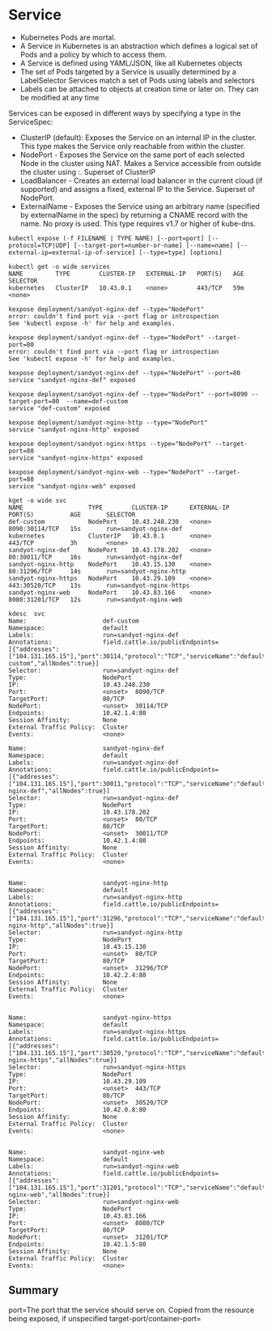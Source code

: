 # Service

- Kubernetes Pods are mortal.
- A Service in Kubernetes is an abstraction which defines a logical set of Pods and a policy by which to access them.
- A Service is defined using YAML/JSON, like all Kubernetes objects
- The set of Pods targeted by a Service is usually determined by a LabelSelector
Services match a set of Pods using labels and selectors
- Labels can be attached to objects at creation time or later on. They can be modified at any time

Services can be exposed in different ways by specifying a type in the ServiceSpec:
  - ClusterIP (default): Exposes the Service on an internal IP in the cluster. This type makes the Service only reachable from within the cluster.
  - NodePort - Exposes the Service on the same port of each selected Node in the cluster using NAT. Makes a Service accessible from outside the cluster using <NodeIP>:<NodePort>. Superset of ClusterIP
  - LoadBalancer - Creates an external load balancer in the current cloud (if supported) and assigns a fixed, external IP to the Service. Superset of NodePort.
  - ExternalName - Exposes the Service using an arbitrary name (specified by externalName in the spec) by returning a CNAME record with the name. No proxy is used. This type requires v1.7 or higher of kube-dns.

```
kubectl expose (-f FILENAME | TYPE NAME) [--port=port] [--protocol=TCP|UDP] [--target-port=number-or-name] [--name=name] [--external-ip=external-ip-of-service] [--type=type] [options]
```

```
kubectl get -o wide services
NAME         TYPE        CLUSTER-IP   EXTERNAL-IP   PORT(S)   AGE       SELECTOR
kubernetes   ClusterIP   10.43.0.1    <none>        443/TCP   59m       <none>
```

```
kexpose deployment/sandyot-nginx-def --type="NodePort"
error: couldn't find port via --port flag or introspection
See 'kubectl expose -h' for help and examples.

kexpose deployment/sandyot-nginx-def --type="NodePort" --target-port=80
error: couldn't find port via --port flag or introspection
See 'kubectl expose -h' for help and examples.

kexpose deployment/sandyot-nginx-def --type="NodePort" --port=80
service "sandyot-nginx-def" exposed

kexpose deployment/sandyot-nginx-def --type="NodePort" --port=8090 --target-port=80  --name=def-custom
service "def-custom" exposed

kexpose deployment/sandyot-nginx-http --type="NodePort"
service "sandyot-nginx-http" exposed

kexpose deployment/sandyot-nginx-https --type="NodePort" --target-port=80
service "sandyot-nginx-https" exposed

kexpose deployment/sandyot-nginx-web --type="NodePort" --target-port=80
service "sandyot-nginx-web" exposed

```

```
kget -o wide svc
NAME                  TYPE        CLUSTER-IP      EXTERNAL-IP   PORT(S)          AGE       SELECTOR
def-custom            NodePort    10.43.248.230   <none>        8090:30114/TCP   15s       run=sandyot-nginx-def
kubernetes            ClusterIP   10.43.0.1       <none>        443/TCP          3h        <none>
sandyot-nginx-def     NodePort    10.43.178.202   <none>        80:30011/TCP     16s       run=sandyot-nginx-def
sandyot-nginx-http    NodePort    10.43.15.130    <none>        80:31296/TCP     14s       run=sandyot-nginx-http
sandyot-nginx-https   NodePort    10.43.29.109    <none>        443:30520/TCP    13s       run=sandyot-nginx-https
sandyot-nginx-web     NodePort    10.43.83.166    <none>        8080:31201/TCP   12s       run=sandyot-nginx-web

```

```
kdesc  svc
Name:                     def-custom
Namespace:                default
Labels:                   run=sandyot-nginx-def
Annotations:              field.cattle.io/publicEndpoints=[{"addresses":["104.131.165.15"],"port":30114,"protocol":"TCP","serviceName":"default:def-custom","allNodes":true}]
Selector:                 run=sandyot-nginx-def
Type:                     NodePort
IP:                       10.43.248.230
Port:                     <unset>  8090/TCP
TargetPort:               80/TCP
NodePort:                 <unset>  30114/TCP
Endpoints:                10.42.1.4:80
Session Affinity:         None
External Traffic Policy:  Cluster
Events:                   <none>

Name:                     sandyot-nginx-def
Namespace:                default
Labels:                   run=sandyot-nginx-def
Annotations:              field.cattle.io/publicEndpoints=[{"addresses":["104.131.165.15"],"port":30011,"protocol":"TCP","serviceName":"default:sandyot-nginx-def","allNodes":true}]
Selector:                 run=sandyot-nginx-def
Type:                     NodePort
IP:                       10.43.178.202
Port:                     <unset>  80/TCP
TargetPort:               80/TCP
NodePort:                 <unset>  30011/TCP
Endpoints:                10.42.1.4:80
Session Affinity:         None
External Traffic Policy:  Cluster
Events:                   <none>


Name:                     sandyot-nginx-http
Namespace:                default
Labels:                   run=sandyot-nginx-http
Annotations:              field.cattle.io/publicEndpoints=[{"addresses":["104.131.165.15"],"port":31296,"protocol":"TCP","serviceName":"default:sandyot-nginx-http","allNodes":true}]
Selector:                 run=sandyot-nginx-http
Type:                     NodePort
IP:                       10.43.15.130
Port:                     <unset>  80/TCP
TargetPort:               80/TCP
NodePort:                 <unset>  31296/TCP
Endpoints:                10.42.2.4:80
Session Affinity:         None
External Traffic Policy:  Cluster
Events:                   <none>


Name:                     sandyot-nginx-https
Namespace:                default
Labels:                   run=sandyot-nginx-https
Annotations:              field.cattle.io/publicEndpoints=[{"addresses":["104.131.165.15"],"port":30520,"protocol":"TCP","serviceName":"default:sandyot-nginx-https","allNodes":true}]
Selector:                 run=sandyot-nginx-https
Type:                     NodePort
IP:                       10.43.29.109
Port:                     <unset>  443/TCP
TargetPort:               80/TCP
NodePort:                 <unset>  30520/TCP
Endpoints:                10.42.0.8:80
Session Affinity:         None
External Traffic Policy:  Cluster
Events:                   <none>


Name:                     sandyot-nginx-web
Namespace:                default
Labels:                   run=sandyot-nginx-web
Annotations:              field.cattle.io/publicEndpoints=[{"addresses":["104.131.165.15"],"port":31201,"protocol":"TCP","serviceName":"default:sandyot-nginx-web","allNodes":true}]
Selector:                 run=sandyot-nginx-web
Type:                     NodePort
IP:                       10.43.83.166
Port:                     <unset>  8080/TCP
TargetPort:               80/TCP
NodePort:                 <unset>  31201/TCP
Endpoints:                10.42.1.5:80
Session Affinity:         None
External Traffic Policy:  Cluster
Events:                   <none>
```
## Summary
port=The port that the service should serve on. Copied from the resource being exposed, if unspecified
target-port/container-port=
